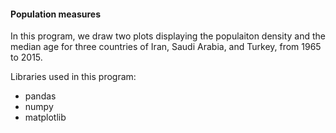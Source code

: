 #### Population measures

In this program, we draw two plots displaying the populaiton density and the median age for three countries of Iran, 
Saudi Arabia, and Turkey, from 1965 to 2015.

Libraries used in this program:

- pandas
- numpy
- matplotlib
